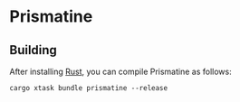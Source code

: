 # Prismatine

## Building

After installing [Rust](https://rustup.rs/), you can compile Prismatine as follows:

```shell
cargo xtask bundle prismatine --release
```
